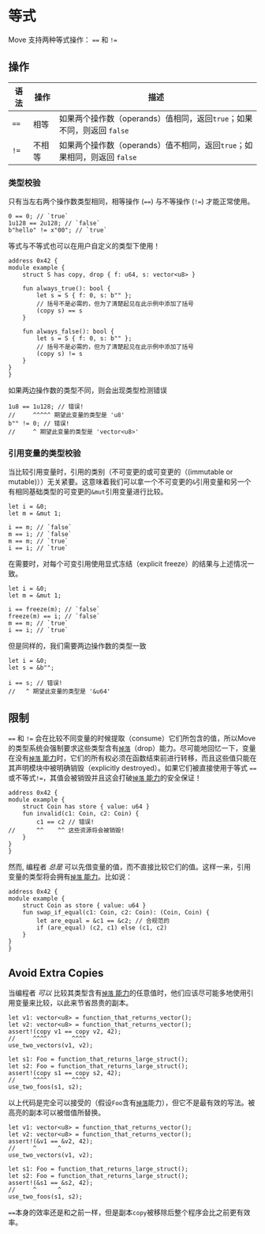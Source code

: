 
# 等式

Move 支持两种等式操作： `==` 和 `!=`

## 操作

| 语法 | 操作 | 描述                                                                 |
| ------ | --------- | --------------------------------------------------------------------------- |
| `==`   | 相等     | 如果两个操作数（operands）值相同，返回`true`；如果不同，则返回 `false`  |
| `!=`   | 不相等 | 如果两个操作数（operands）值不相同，返回`true`；如果相同，则返回 `false`  |

### 类型校验

只有当左右两个操作数类型相同，相等操作 (`==`) 与不等操作 (`!=`) 才能正常使用。

```move
0 == 0; // `true`
1u128 == 2u128; // `false`
b"hello" != x"00"; // `true`
```

等式与不等式也可以在用户自定义的类型下使用！

```move=
address 0x42 {
module example {
    struct S has copy, drop { f: u64, s: vector<u8> }

    fun always_true(): bool {
        let s = S { f: 0, s: b"" };
        // 括号不是必需的，但为了清楚起见在此示例中添加了括号
        (copy s) == s
    }

    fun always_false(): bool {
        let s = S { f: 0, s: b"" };
        // 括号不是必需的，但为了清楚起见在此示例中添加了括号
        (copy s) != s
    }
}
}
```

如果两边操作数的类型不同，则会出现类型检测错误

```move
1u8 == 1u128; // 错误!
//     ^^^^^ 期望此变量的类型是 'u8'
b"" != 0; // 错误!
//     ^ 期望此变量的类型是 'vector<u8>'
```

### 引用变量的类型校验

当比较引用变量时，引用的类别（不可变更的或可变更的（(immutable or mutable)））无关紧要。这意味着我们可以拿一个不可变更的`&`引用变量和另一个有相同基础类型的可变更的`&mut`引用变量进行比较。
```move
let i = &0;
let m = &mut 1;

i == m; // `false`
m == i; // `false`
m == m; // `true`
i == i; // `true`
```
在需要时，对每个可变引用使用显式冻结（explicit freeze）的结果与上述情况一致。

```move
let i = &0;
let m = &mut 1;

i == freeze(m); // `false`
freeze(m) == i; // `false`
m == m; // `true`
i == i; // `true`
```

但是同样的，我们需要两边操作数的类型一致

```move
let i = &0;
let s = &b"";

i == s; // 错误!
//   ^ 期望此变量的类型是 '&u64'
```

## 限制

`==` 和 `!=` 会在比较不同变量的时候提取（consume）它们所包含的值，所以Move的类型系统会强制要求这些类型含有[`掉落`](./abilities.md)（drop）能力。尽可能地回忆一下，变量在没有[`掉落` 能力](./abilities.md)时，它们的所有权必须在函数结束前进行转移，而且这些值只能在其声明模块中被明确销毁（explicitly destroyed）。如果它们被直接使用于等式 `==`或不等式`!=`，其值会被销毁并且这会打破[`掉落` 能力](./abilities.md)的安全保证！

```move=
address 0x42 {
module example {
    struct Coin has store { value: u64 }
    fun invalid(c1: Coin, c2: Coin) {
        c1 == c2 // 错误!
//      ^^    ^^ 这些资源将会被销毁!
    }
}
}
```

然而, 编程者 _总是_ 可以先借变量的值，而不直接比较它们的值。这样一来，引用变量的类型将会拥有[`掉落` 能力](./abilities.md)。比如说：

```move=
address 0x42 {
module example {
    struct Coin as store { value: u64 }
    fun swap_if_equal(c1: Coin, c2: Coin): (Coin, Coin) {
        let are_equal = &c1 == &c2; // 合规范的
        if (are_equal) (c2, c1) else (c1, c2)
    }
}
}
```

## Avoid Extra Copies

当编程者 _可以_ 比较其类型含有[`掉落` 能力](./abilities.md)的任意值时，他们应该尽可能多地使用引用变量来比较，以此来节省昂贵的副本。

```move=
let v1: vector<u8> = function_that_returns_vector();
let v2: vector<u8> = function_that_returns_vector();
assert!(copy v1 == copy v2, 42);
//     ^^^^       ^^^^
use_two_vectors(v1, v2);

let s1: Foo = function_that_returns_large_struct();
let s2: Foo = function_that_returns_large_struct();
assert!(copy s1 == copy s2, 42);
//     ^^^^       ^^^^
use_two_foos(s1, s2);
```
以上代码是完全可以接受的（假设`Foo`含有[`掉落`](./abilities.md)能力），但它不是最有效的写法。被高亮的副本可以被借值所替换。

```move=
let v1: vector<u8> = function_that_returns_vector();
let v2: vector<u8> = function_that_returns_vector();
assert!(&v1 == &v2, 42);
//     ^      ^
use_two_vectors(v1, v2);

let s1: Foo = function_that_returns_large_struct();
let s2: Foo = function_that_returns_large_struct();
assert!(&s1 == &s2, 42);
//     ^      ^
use_two_foos(s1, s2);
```
`==`本身的效率还是和之前一样，但是副本`copy`被移除后整个程序会比之前更有效率。

